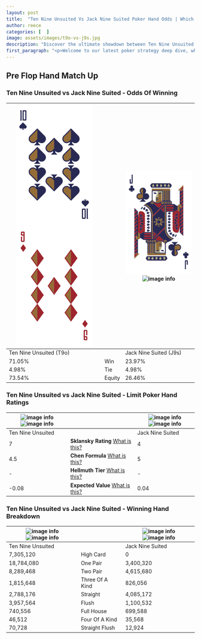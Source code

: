 ```yaml
---
layout: post
title:  "Ten Nine Unsuited Vs Jack Nine Suited Poker Hand Odds | Which Is The Better Hand In Poker? A Complete Guide"
author: reece
categories: [  ]
image: assets/images/t9o-vs-j9s.jpg
description: "Discover the ultimate showdown between Ten Nine Unsuited and Jack Nine Suited in poker! Uncover the odds, strategies, and scenarios where one hand triumphs over the other. Get ready to up your poker game with this thrilling analysis."
first_paragraph: "<p>Welcome to our latest poker strategy deep dive, where we're pitting two distinct hands against each other in a high-stakes showdown: Ten Nine Unsuited vs Jack Nine Suited.</p><p>In the dynamic world of poker, every decision counts, and knowing which hand holds the upper hand is key to your success at the table.</p><p>In this article, we'll dissect these two hands, explore the scenarios where one dominates the other, and equip you with the knowledge to make strategic choices that can tip the odds in your favor.</p><p>Get ready to unravel the intriguing dynamics of these poker hands and elevate your game to new heights.</p>"
---
```




[comment]: # (sp0)

## Pre Flop Hand Match Up

<div class="table hand-ratings" markdown="1"> 



### Ten Nine Unsuited vs Jack Nine Suited - Odds Of Winning


    
| ![image info](assets/images/hand1/t.png) ![image info](assets/images/hand1/9o.png) |  | ![image info](assets/images/hand2/j.png) ![image info](assets/images/hand2/9s.png) |
| -------- | -------- | -------- |
| Ten Nine Unsuited (T9o) |  | Jack Nine Suited (J9s) |
| 71.05% | Win | 23.97% |
| 4.98% | Tie | 4.98% |
| 73.54% | Equity | 26.46% |




[comment]: # (sp1)



### Ten Nine Unsuited vs Jack Nine Suited - Limit Poker Hand Ratings


    
| ![image info](https://www.riverpairs.com/assets/images/hand1/t.png) ![image info](https://www.riverpairs.com/assets/images/hand1/9o.png) |  | ![image info](https://www.riverpairs.com/assets/images/hand2/j.png) ![image info](https://www.riverpairs.com/assets/images/hand2/9s.png) |
| -------- | -------- | -------- |
| Ten Nine Unsuited |  | Jack Nine Suited |
| 7 | **Sklansky Rating** [What is this?](/sklansky-rating-explained) | 4 |
| 4.5 | **Chen Formula** [What is this?](/chen-formula-explained) | 5 |
| - | **Hellmuth Tier** [What is this?](/Hellmuth-tier-explained) | - |
| -0.08 | **Expected Value** [What is this?](/expected-value-explained) | 0.04 |




[comment]: # (sp2)



### Ten Nine Unsuited vs Jack Nine Suited - Winning Hand Breakdown


    
| ![image info](https://www.riverpairs.com/assets/images/hand1/t.png) ![image info](https://www.riverpairs.com/assets/images/hand1/9o.png) |  | ![image info](https://www.riverpairs.com/assets/images/hand2/j.png) ![image info](https://www.riverpairs.com/assets/images/hand2/9s.png) |
| -------- | -------- | -------- |
| Ten Nine Unsuited |  | Jack Nine Suited |
| 7,305,120 | High Card | 0 |
| 18,784,080 | One Pair | 3,400,320 |
| 8,289,468 | Two Pair | 4,615,680 |
| 1,815,648 | Three Of A Kind | 826,056 |
| 2,788,176 | Straight | 4,085,172 |
| 3,957,564 | Flush | 1,100,532 |
| 740,556 | Full House | 699,588 |
| 46,512 | Four Of A Kind | 35,568 |
| 70,728 | Straight Flush | 12,924 |




[comment]: # (sp3)



</div>

[comment]: # (sp4)



[comment]: # (sp5)

